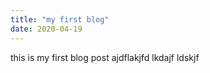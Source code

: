 ```yaml
---
title: "my first blog"
date: 2020-04-19
---
```


this is my first blog post
ajdflakjfd lkdajf ldskjf
